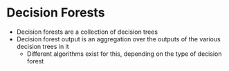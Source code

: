 # Decision Forests

* Decision forests are a collection of decision trees
* Decision forest output is an aggregation over the outputs of the various decision trees in it
	* Different algorithms exist for this, depending on the type of decision forest
